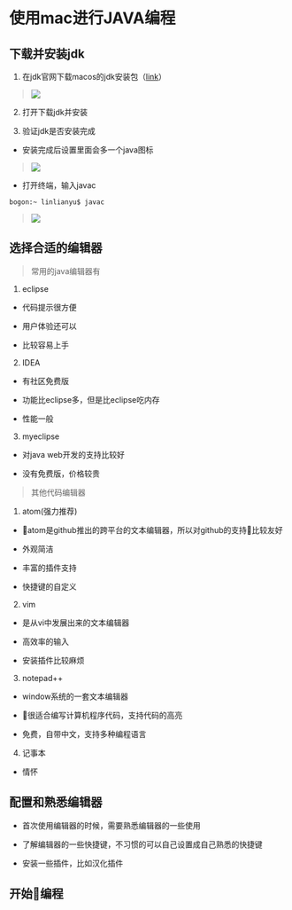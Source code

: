 # 使用mac进行JAVA编程

## 下载并安装jdk

1. 在jdk官网下载macos的jdk安装包（[link](http://www.oracle.com/technetwork/java/javase/downloads/jdk8-downloads-2133151.html)）

> ![](https://ws3.sinaimg.cn/large/006tNc79gy1fqfx2pnkoqj310l0ng102.jpg)

2. 打开下载jdk并安装

3. 验证jdk是否安装完成

- 安装完成后设置里面会多一个java图标

> ![](https://ws2.sinaimg.cn/large/006tNc79gy1fqfx8c1c6ij30iu0gp787.jpg)

- 打开终端，输入javac

```
bogon:~ linlianyu$ javac
```

> ![](https://ws1.sinaimg.cn/large/006tNc79gy1fqfxarbez9j30kx0mvk6i.jpg)

## 选择合适的编辑器

> 常用的java编辑器有

1. eclipse

- 代码提示很方便

- 用户体验还可以

- 比较容易上手

2. IDEA

- 有社区免费版

- 功能比eclipse多，但是比eclipse吃内存

- 性能一般

3. myeclipse

- 对java web开发的支持比较好

- 没有免费版，价格较贵

> 其他代码编辑器

1. atom(强力推荐)

- atom是github推出的跨平台的文本编辑器，所以对github的支持比较友好

- 外观简洁

- 丰富的插件支持

- 快捷键的自定义

2. vim

- 是从vi中发展出来的文本编辑器

- 高效率的输入

- 安装插件比较麻烦

3. notepad++

- window系统的一套文本编辑器

- 很适合编写计算机程序代码，支持代码的高亮

- 免费，自带中文，支持多种编程语言

4. 记事本

- 情怀

## 配置和熟悉编辑器

- 首次使用编辑器的时候，需要熟悉编辑器的一些使用

- 了解编辑器的一些快捷键，不习惯的可以自己设置成自己熟悉的快捷键

- 安装一些插件，比如汉化插件

## 开始编程
